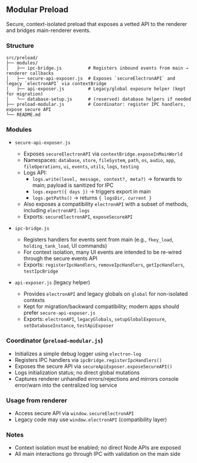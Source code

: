 ## Modular Preload

Secure, context-isolated preload that exposes a vetted API to the renderer and bridges main-renderer events.

### Structure
```
src/preload/
├── modules/
│   ├── ipc-bridge.js          # Registers inbound events from main → renderer callbacks
│   ├── secure-api-exposer.js  # Exposes `secureElectronAPI` and legacy `electronAPI` via contextBridge
│   ├── api-exposer.js         # Legacy/global exposure helper (kept for migration)
│   └── database-setup.js      # (reserved) database helpers if needed
├── preload-modular.js         # Coordinator: register IPC handlers, expose secure API
└── README.md
```

### Modules

- `secure-api-exposer.js`
  - Exposes `secureElectronAPI` via `contextBridge.exposeInMainWorld`
  - Namespaces: `database`, `store`, `fileSystem`, `path`, `os`, `audio`, `app`, `fileOperations`, `ui`, `events`, `utils`, `logs`, `testing`
  - Logs API:
    - `logs.write(level, message, context?, meta?)` → forwards to main; payload is sanitized for IPC
    - `logs.export({ days })` → triggers export in main
    - `logs.getPaths()` → returns `{ logsDir, current }`
  - Also exposes a compatibility `electronAPI` with a subset of methods, including `electronAPI.logs`
  - Exports: `secureElectronAPI`, `exposeSecureAPI`

- `ipc-bridge.js`
  - Registers handlers for events sent from main (e.g., `fkey_load`, `holding_tank_load`, UI commands)
  - For context isolation, many UI events are intended to be re-wired through the secure events API
  - Exports: `registerIpcHandlers`, `removeIpcHandlers`, `getIpcHandlers`, `testIpcBridge`

- `api-exposer.js` (legacy helper)
  - Provides `electronAPI` and legacy globals on `global` for non-isolated contexts
  - Kept for migration/backward compatibility; modern apps should prefer `secure-api-exposer.js`
  - Exports: `electronAPI`, `legacyGlobals`, `setupGlobalExposure`, `setDatabaseInstance`, `testApiExposer`

### Coordinator (`preload-modular.js`)
- Initializes a simple debug logger using `electron-log`
- Registers IPC handlers via `ipcBridge.registerIpcHandlers()`
- Exposes the secure API via `secureApiExposer.exposeSecureAPI()`
- Logs initialization status; no direct global mutations
 - Captures renderer unhandled errors/rejections and mirrors console error/warn into the centralized log service

### Usage from renderer
- Access secure API via `window.secureElectronAPI`
- Legacy code may use `window.electronAPI` (compatibility layer)

### Notes
- Context isolation must be enabled; no direct Node APIs are exposed
- All main interactions go through IPC with validation on the main side